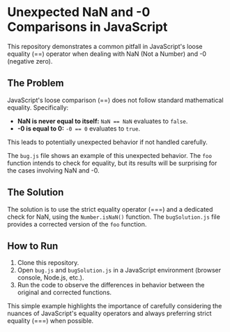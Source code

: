 # Unexpected NaN and -0 Comparisons in JavaScript

This repository demonstrates a common pitfall in JavaScript's loose equality (==) operator when dealing with NaN (Not a Number) and -0 (negative zero).

## The Problem

JavaScript's loose comparison (==) does not follow standard mathematical equality.  Specifically:

* **NaN is never equal to itself:** `NaN == NaN` evaluates to `false`.
* **-0 is equal to 0:** `-0 == 0` evaluates to `true`.

This leads to potentially unexpected behavior if not handled carefully.

The `bug.js` file shows an example of this unexpected behavior.  The `foo` function intends to check for equality, but its results will be surprising for the cases involving NaN and -0.

## The Solution

The solution is to use the strict equality operator (===) and a dedicated check for NaN, using the `Number.isNaN()` function.  The `bugSolution.js` file provides a corrected version of the `foo` function.

## How to Run

1. Clone this repository.
2. Open `bug.js` and `bugSolution.js` in a JavaScript environment (browser console, Node.js, etc.).
3. Run the code to observe the differences in behavior between the original and corrected functions.

This simple example highlights the importance of carefully considering the nuances of JavaScript's equality operators and always preferring strict equality (===) when possible.